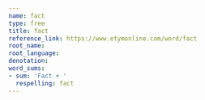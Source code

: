 ```yaml
---
name: fact
type: free
title: fact
reference_link: https://www.etymonline.com/word/fact
root_name: 
root_language: 
denotation: 
word_sums:
- sum: 'Fact + '
  respelling: fact
---
```

